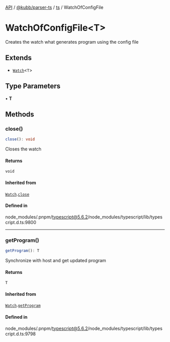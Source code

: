 [API](../../../../../packages.md) / [@kubb/parser-ts](../../../index.md) / [ts](../index.md) / WatchOfConfigFile

# WatchOfConfigFile\<T\>

Creates the watch what generates program using the config file

## Extends

- [`Watch`](Watch.md)\<`T`\>

## Type Parameters

• **T**

## Methods

### close()

```ts
close(): void
```

Closes the watch

#### Returns

`void`

#### Inherited from

[`Watch`](Watch.md).[`close`](Watch.md#close)

#### Defined in

node\_modules/.pnpm/typescript@5.6.2/node\_modules/typescript/lib/typescript.d.ts:9800

***

### getProgram()

```ts
getProgram(): T
```

Synchronize with host and get updated program

#### Returns

`T`

#### Inherited from

[`Watch`](Watch.md).[`getProgram`](Watch.md#getprogram)

#### Defined in

node\_modules/.pnpm/typescript@5.6.2/node\_modules/typescript/lib/typescript.d.ts:9798
